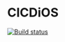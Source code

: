 # CICDiOS

[![Build status](https://build.appcenter.ms/v0.1/apps/7366d17e-803f-4cf5-98a3-99ed3fb8d7b3/branches/dev/badge)](https://appcenter.ms)
